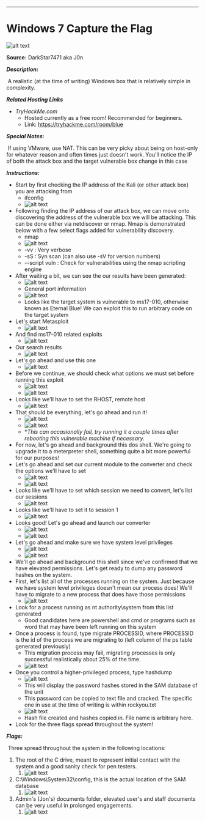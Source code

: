 ****

# Windows 7 Capture the Flag

![alt text](https://i.imgur.com/VO2P4Tm.gif)

**Source:** DarkStar7471 aka J0n

***Description:***

​	A realistic (at the time of writing) Windows box that is relatively simple in complexity. 

***Related Hosting Links***

- *TryHackMe.com*
  - Hosted currently as a free room! Recommended for beginners.
  - Link: https://tryhackme.com/room/blue

***Special Notes:***

​	If using VMware, use NAT. This can be very picky about being on host-only for whatever reason and often times just doesn't work. You'll notice the IP of both the attack box and the target vulnerable box change in this case 	



***Instructions:*** 

- Start by first checking the IP address of the Kali (or other attack box) you are attacking from
  - ifconfig
  - ![alt text](https://i.imgur.com/vA01pmM.png)
- Following finding the IP address of our attack box, we can move onto discovering the address of the vulnerable box we will be attacking. This can be done either via netdiscover or nmap. Nmap is demonstrated below with a few select flags added for vulnerability discovery.
  - nmap 
  - ![alt text](https://i.imgur.com/iWmqxQI.png)
  - -vv : Very verbose
  - -sS : Syn scan (can also use -sV for version numbers)
  - --script vuln : Check for vulnerabilities using the nmap scripting engine
- After waiting a bit, we can see the our results have been generated:
  - ![alt text](https://i.imgur.com/EdrB4PX.png)
  - General port information
  - ![alt text](https://i.imgur.com/z7YkpXq.png)
  - Looks like the target system is vulnerable to ms17-010, otherwise known as Eternal Blue! We can exploit this to run arbitrary code on the target system
- Let's start Metasploit
  - ![alt text](https://i.imgur.com/WPE5Jjb.png)
- And find ms17-010 related exploits
  - ![alt text](https://i.imgur.com/QUgAPqt.png)
- Our search results
  - ![alt text](https://i.imgur.com/8Crb3UQ.png)
- Let's go ahead and use this one
  - ![alt text](https://i.imgur.com/MRU21Q3.png)
- Before we continue, we should check what options we must set before running this exploit
  - ![alt text](https://i.imgur.com/D6KlTo1.png)
  - ![alt text](https://i.imgur.com/JZUEOXU.png)
- Looks like we'll have to set the RHOST, remote host
  - ![alt text](https://i.imgur.com/tOefr2A.png)
- That should be everything, let's go ahead and run it!
  - ![alt text](https://i.imgur.com/B2vZLXQ.png)
  - ![alt text](https://i.imgur.com/NbWkwJs.png)
  - **This can occasionally fail, try running it a couple times after rebooting this vulnerable machine if necessary.*
- For now, let's go ahead and background this dos shell. We're going to upgrade it to a meterpreter shell, something quite a bit more powerful for our purposes!
- Let's go ahead and set our current module to the converter and check the options we'll have to set
  - ![alt text](https://i.imgur.com/8I7dZpp.png)
  - ![alt text](https://i.imgur.com/LMYGcIC.png)
- Looks like we'll have to set which session we need to convert, let's list our sessions
  - ![alt text](https://i.imgur.com/0JAAzN0.png)
- Looks like we'll have to set it to session 1
  - ![alt text](https://i.imgur.com/iAYMIEA.png)
- Looks good! Let's go ahead and launch our converter
  - ![alt text](https://i.imgur.com/5ymX5HJ.png)
  - ![alt text](https://i.imgur.com/O4H6Nw6.png)
- Let's go ahead and make sure we have system level privileges
  - ![alt text](https://i.imgur.com/rmH7hnM.png)
  - ![alt text](https://i.imgur.com/yBEAqpV.png)
- We'll go ahead and background this shell since we've confirmed that we have elevated permissions. Let's get ready to dump any password hashes on the system.
- First, let's list all of the processes running on the system. Just because we have system level privileges doesn't mean our process does! We'll have to migrate to a new process that does have those permissions
  - ![alt text](https://i.imgur.com/OoafyEJ.jpg)
- Look for a process running as nt authority\system from this list generated
  - Good candidates here are powershell and cmd or programs such as word that may have been left running on this system
- Once a process is found, type migrate PROCESSID, where PROCESSID is the id of the process we are migrating to (left column of the ps table generated previously)
  - This migration process may fail, migrating processes is only successful realistically about 25% of the time.
  - ![alt text](https://i.imgur.com/rSBRzLz.jpg)
- Once you control a higher-privileged process, type hashdump
  - ![alt text](https://i.imgur.com/wq07Eh6.jpg)
  - This will display the password hashes stored in the SAM database of the unit 
  - This password can be copied to text file and cracked. The specific one in use at the time of writing is within rockyou.txt
  - ![alt text](https://i.imgur.com/8yxFAk1.jpg)
  - Hash file created and hashes copied in. File name is arbitrary here. 
- Look for the three flags spread throughout the system!









***Flags:***

​	Three spread throughout the system in the following locations:

1. The root of the C drive, meant to represent initial contact with the system and a good sanity check for pen testers.
   1. ![alt text](https://i.imgur.com/7Lxd89R.jpg)
2. C:\Windows\System32\config, this is the actual location of the SAM database
   1. ![alt text](https://i.imgur.com/8QtrJb6.jpg)
3. Admin's (Jon's) documents folder, elevated user's and staff documents can be very useful in prolonged engagements.
   1. ![alt text](https://i.imgur.com/cHfepkx.jpg)

